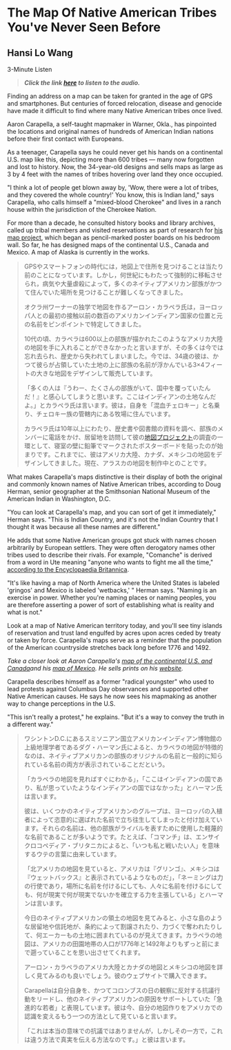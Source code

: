 # The Map Of Native American Tribes You've Never Seen Before

## Hansi Lo Wang

3-Minute Listen



> ***Click the link [here](https://www.npr.org/sections/codeswitch/2014/06/24/323665644/the-map-of-native-american-tribes-youve-never-seen-before) to listen to the audio.***




Finding an address on a map can be taken for granted in the age of GPS and smartphones. But centuries of forced relocation, disease and genocide have made it difficult to find where many Native American tribes once lived.

Aaron Carapella, a self-taught mapmaker in Warner, Okla., has pinpointed the locations and original names of hundreds of American Indian nations before their first contact with Europeans.

As a teenager, Carapella says he could never get his hands on a continental U.S. map like this, depicting more than 600 tribes — many now forgotten and lost to history. Now, the 34-year-old designs and sells maps as large as 3 by 4 feet with the names of tribes hovering over land they once occupied.

"I think a lot of people get blown away by, 'Wow, there were a lot of tribes, and they covered the whole country!' You know, this is Indian land," says Carapella, who calls himself a "mixed-blood Cherokee" and lives in a ranch house within the jurisdiction of the Cherokee Nation.

For more than a decade, he consulted history books and library archives, called up tribal members and visited reservations as part of research for [his map project](http://tribalnationsmaps.com/), which began as pencil-marked poster boards on his bedroom wall. So far, he has designed maps of the continental U.S., Canada and Mexico. A map of Alaska is currently in the works.

> GPSやスマートフォンの時代には，地図上で住所を見つけることは当たり前のことになっています。しかし，何世紀にもわたって強制的に移転させられ，病気や大量虐殺によって，多くのネイティブアメリカン部族がかつて住んでいた場所を見つけることが難しくなってきました。
>
> オクラ州ワーナーの独学で地図を作るアーロン・カラペラ氏は，ヨーロッパ人との最初の接触以前の数百のアメリカンインディアン国家の位置と元の名前をピンポイントで特定してきました。
>
> 10代の頃、カラペラは600以上の部族が描かれたこのようなアメリカ大陸の地図を手に入れることができなかったと言いますが、その多くは今では忘れ去られ、歴史から失われてしまいました。今では、34歳の彼は、かつて彼らが占領していた土地の上に部族の名前が浮かんでいる3×4フィートの大きな地図をデザインして販売しています。
>
> 「多くの人は『うわー、たくさんの部族がいて、国中を覆っていたんだ！』と感心してしまうと思います。ここはインディアンの土地なんだよ。」とカラペラ氏は言います。彼は，自身を「混血チェロキー」と名乗り、チェロキー族の管轄内にある牧場に住んでいます。
>
> カラペラ氏は10年以上にわたり、歴史書や図書館の資料を調べ、部族のメンバーに電話をかけ、居留地を訪問して彼の[地図プロジェクト](http://tribalnationsmaps.com/)の調査の一環として、寝室の壁に鉛筆でマークされたポスターボードを貼ったのが始まりです。これまでに、彼はアメリカ大陸、カナダ、メキシコの地図をデザインしてきました。現在、アラスカの地図を制作中とのことです。

What makes Carapella's maps distinctive is their display of both the original and commonly known names of Native American tribes, according to Doug Herman, senior geographer at the Smithsonian National Museum of the American Indian in Washington, D.C.

"You can look at Carapella's map, and you can sort of get it immediately," Herman says. "This is Indian Country, and it's not the Indian Country that I thought it was because all these names are different."

He adds that some Native American groups got stuck with names chosen arbitrarily by European settlers. They were often derogatory names other tribes used to describe their rivals. For example, "Comanche" is derived from a word in Ute meaning "anyone who wants to fight me all the time," [according to the Encyclopaedia Britannica](https://www.britannica.com/topic/Comanche-people).

"It's like having a map of North America where the United States is labeled 'gringos' and Mexico is labeled 'wetbacks,' " Herman says. "Naming is an exercise in power. Whether you're naming places or naming peoples, you are therefore asserting a power of sort of establishing what is reality and what is not."

Look at a map of Native American territory today, and you'll see tiny islands of reservation and trust land engulfed by acres upon acres ceded by treaty or taken by force. Carapella's maps serve as a reminder that the population of the American countryside stretches back long before 1776 and 1492.

*Take a closer look at Aaron Carapella's* [*map of the continental U.S. and Canada*](http://www.npr.org/assets/news/2014/06/Tribal_Nations_Map_NA.pdf)*and his* [*map of Mexico*](http://www.npr.org/assets/news/2014/06/Tribal_Map_Mexico.pdf)*. He sells prints on his* [*website*](http://tribalnationsmaps.com/)*.*

Carapella describes himself as a former "radical youngster" who used to lead protests against Columbus Day observances and supported other Native American causes. He says he now sees his mapmaking as another way to change perceptions in the U.S.

"This isn't really a protest," he explains. "But it's a way to convey the truth in a different way."

> ワシントンD.C.にあるスミソニアン国立アメリカンインディアン博物館の上級地理学者であるダグ・ハーマン氏によると、カラペラの地図が特徴的なのは、ネイティブアメリカンの部族のオリジナルの名前と一般的に知られている名前の両方が表示されていることだという。
>
> 「カラペラの地図を見ればすぐにわかる」，「ここはインディアンの国であり、私が思っていたようなインディアンの国ではなかった」とハーマン氏は言います。
>
> 彼は、いくつかのネイティブアメリカンのグループは、ヨーロッパの入植者によって恣意的に選ばれた名前で立ち往生してしまったと付け加えています。それらの名前は、他の部族がライバルを表すために使用した軽蔑的な名前であることが多いようです。たとえば、「コマンチ」は、エンサイクロコペディア・ブリタニカによると、「いつも私と戦いたい人」を意味するウテの言葉に由来しています。
>
> 「北アメリカの地図を見ていると、アメリカは『グリンゴ』、メキシコは『ウェットバックス』と表示されているようなものだ」，「ネーミングは力の行使であり，場所に名前を付けるにしても、人々に名前を付けるにしても、何が現実で何が現実でないかを確立する力を主張している」とハーマンは言います。
>
> 今日のネイティブアメリカンの領土の地図を見てみると、小さな島のような居留地や信託地が、条約によって割譲されたり、力づくで奪われたりして、何エーカーもの土地に囲まれているのが見えてきます。カラペラの地図は、アメリカの田園地帯の人口が1776年と1492年よりもずっと前にまで遡っていることを思い出させてくれます。
>
> アーロン・カラペラのアメリカ大陸とカナダの地図とメキシコの地図を詳しく見てみるのも良いでしょう。彼のウェブサイトで購入できます。
>
> Carapellaは自分自身を、かつてコロンブスの日の観察に反対する抗議行動をリードし、他のネイティブアメリカンの原因をサポートしていた「急進的な若者」と表現しています。彼は今、自分の地図作りをアメリカでの認識を変えるもう一つの方法として見ていると言います。
>
> 「これは本当の意味での抗議ではありませんが，しかしその一方で，これは違う方法で真実を伝える方法なのです。」と彼は言います。
